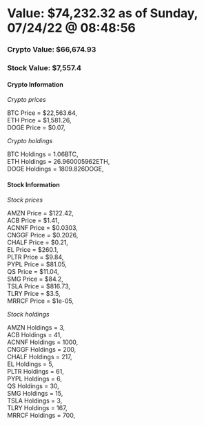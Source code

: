 # Value: $74,232.32 as of Sunday, 07/24/22 @ 08:48:56 

### Crypto Value: $66,674.93

### Stock Value: $7,557.4

#### Crypto Information 
*Crypto prices* 

BTC Price = $22,563.64,  
ETH Price = $1,581.26,  
DOGE Price = $0.07,  


*Crypto holdings* 

BTC Holdings = 1.06BTC,  
ETH Holdings = 26.960005962ETH,  
DOGE Holdings = 1809.826DOGE,  


#### Stock Information 

*Stock prices* 

AMZN Price = $122.42,  
ACB Price = $1.41,  
ACNNF Price = $0.0303,  
CNGGF Price = $0.2026,  
CHALF Price = $0.21,  
EL Price = $260.1,  
PLTR Price = $9.84,  
PYPL Price = $81.05,  
QS Price = $11.04,  
SMG Price = $84.2,  
TSLA Price = $816.73,  
TLRY Price = $3.5,  
MRRCF Price = $1e-05,  


*Stock holdings* 

AMZN Holdings = 3,  
ACB Holdings = 41,  
ACNNF Holdings = 1000,  
CNGGF Holdings = 200,  
CHALF Holdings = 217,  
EL Holdings = 5,  
PLTR Holdings = 61,  
PYPL Holdings = 6,  
QS Holdings = 30,  
SMG Holdings = 15,  
TSLA Holdings = 3,  
TLRY Holdings = 167,  
MRRCF Holdings = 700,  


